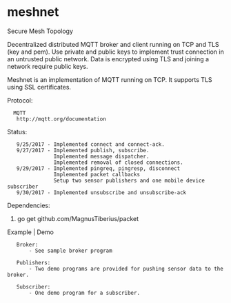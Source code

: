 # meshnet
Secure Mesh Topology

Decentralized distributed MQTT broker and client running on TCP and TLS (key and pem). Use private and public keys to implement trust connection in an untrusted public network. Data is encrypted using TLS and joining a network require public keys.


Meshnet is an implementation of MQTT running on TCP. It supports TLS using SSL certificates.

Protocol:
```
  MQTT
   http://mqtt.org/documentation
```

Status:
```
   9/25/2017 - Implemented connect and connect-ack.
   9/27/2017 - Implemented publish, subscribe.
               Implemented message dispatcher.
               Implemented removal of closed connections.
   9/29/2017 - Implemented pingreq, pingresp, disconnect
               Implemented packet callbacks
               Setup two sensor publishers and one mobile device subscriber
   9/30/2017 - Implemented unsubscribe and unsubscribe-ack
```

Dependencies:

1. go get github.com/MagnusTiberius/packet

Example | Demo

```
   Broker: 
       - See sample broker program
```

```
   Publishers:
       - Two demo programs are provided for pushing sensor data to the broker.
```

```
   Subscriber:
       - One demo program for a subscriber.
```

